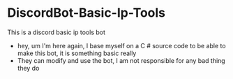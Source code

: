 # DiscordBot-Basic-Ip-Tools
This is a discord basic ip tools bot

- hey, um I'm here again, I base myself on a C # source code to be able to make this bot, it is something basic really
- They can modify and use the bot, I am not responsible for any bad thing they do
